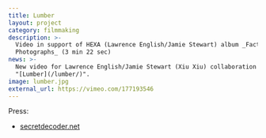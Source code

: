 ```yaml
---
title: Lumber
layout: project
category: filmmaking
description: >-
  Video in support of HEXA (Lawrence English/Jamie Stewart) album _Factory
  Photographs_ (3 min 22 sec)
news: >-
  New video for Lawrence English/Jamie Stewart (Xiu Xiu) collaboration HEXA,
  "[Lumber](/lumber/)".
image: lumber.jpg
external_url: https://vimeo.com/177193546
---
```


Press:

- [secretdecoder.net](http://www.secretdecoder.net/video/2016/11/09/video-premiere-hexa-lumber/)
